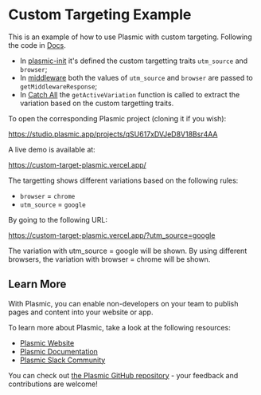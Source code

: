 # Custom Targeting Example

This is an example of how to use Plasmic with custom targeting. Following the code in [Docs](https://docs.plasmic.app/learn/rendering-variations/).

- In [plasmic-init](./plasmic-init.ts) it's defined the custom targetting traits `utm_source` and `browser`;
- In [middleware](./middleware.ts) both the values of `utm_source` and `browser` are passed to `getMiddlewareResponse`;
- In [Catch All](./pages/[[...catchall]].tsx) the `getActiveVariation` function is called to extract the variation based on the custom targetting traits.

To open the corresponding Plasmic project (cloning it if you wish):

https://studio.plasmic.app/projects/qSU617xDVJeD8V18Bsr4AA

A live demo is available at:

https://custom-target-plasmic.vercel.app/

The targetting shows different variations based on the following rules:
- `browser` = `chrome`
- `utm_source` = `google`

By going to the following URL:

https://custom-target-plasmic.vercel.app/?utm_source=google

The variation with utm_source = google will be shown.
By using different browsers, the variation with browser = chrome will be shown.

## Learn More

With Plasmic, you can enable non-developers on your team to publish pages and content into your website or app.

To learn more about Plasmic, take a look at the following resources:

- [Plasmic Website](https://www.plasmic.app/)
- [Plasmic Documentation](https://docs.plasmic.app/learn/)
- [Plasmic Slack Community](https://www.plasmic.app/slack)

You can check out [the Plasmic GitHub repository](https://github.com/plasmicapp/plasmic) - your feedback and contributions are welcome!